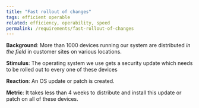 ```yaml
---
title: "Fast rollout of changes"
tags: efficient operable
related: efficiency, operability, speed
permalink: /requirements/fast-rollout-of-changes
---
```


<div class="quality-requirement" markdown="1">

**Background**: More than 1000 devices running our system are distributed _in the field_ in customer sites on various locations.

**Stimulus**: The operating system we use gets a security update which needs to be rolled out to every one of these devices 

**Reaction**: An OS update or patch is created.

**Metric**: It takes less than 4 weeks to distribute and install this update or patch on all of these devices.
</div><br>




